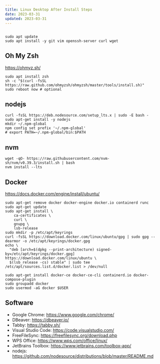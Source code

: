```yaml
---
title: Linux Desktop After Install Steps
date: 2023-03-31
updated: 2023-03-31
---
```

## 
```shell
sudo apt update
sudo apt install -y git vim openssh-server curl wget

```

## Oh My Zsh
<https://ohmyz.sh/>

```shell
sudo apt install zsh
sh -c "$(curl -fsSL https://raw.github.com/ohmyzsh/ohmyzsh/master/tools/install.sh)"
sudo reboot now # optional
```

## nodejs
```shell
curl -fsSL https://deb.nodesource.com/setup_lts.x | sudo -E bash -
sudo apt-get install -y nodejs
mkdir ~/.npm-global
npm config set prefix '~/.npm-global'
# export PATH=~/.npm-global/bin:$PATH
```

## nvm

```shell
wget -qO- https://raw.githubusercontent.com/nvm-sh/nvm/v0.39.3/install.sh | bash
nvm install --lts
```

## Docker

<https://docs.docker.com/engine/install/ubuntu/>

```shell
sudo apt-get remove docker docker-engine docker.io containerd runc
sudo apt-get update
sudo apt-get install \
    ca-certificates \
    curl \
    gnupg \
    lsb-release
sudo mkdir -p /etc/apt/keyrings
curl -fsSL https://download.docker.com/linux/ubuntu/gpg | sudo gpg --dearmor -o /etc/apt/keyrings/docker.gpg
echo \
  "deb [arch=$(dpkg --print-architecture) signed-by=/etc/apt/keyrings/docker.gpg] https://download.docker.com/linux/ubuntu \
  $(lsb_release -cs) stable" | sudo tee /etc/apt/sources.list.d/docker.list > /dev/null

sudo apt-get install docker-ce docker-ce-cli containerd.io docker-compose-plugin
sudo groupadd docker
sudo usermod -aG docker $USER
```



## Software

- Google Chrome: <https://www.google.com/chrome/>
- DBeaver: <https://dbeaver.io/>
- Tabby: <https://tabby.sh/>
- Visual Studio Code: <https://code.visualstudio.com/>
- FreeFileSync: <https://freefilesync.org/download.php>
- WPS Office: <https://www.wps.com/office/linux/>
- JetBrains Toolbox: <https://www.jetbrains.com/toolbox-app/>
- nodejs: <https://github.com/nodesource/distributions/blob/master/README.md>